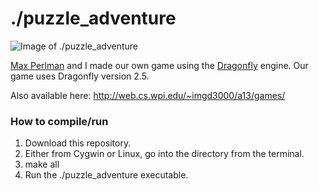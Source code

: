 ./puzzle_adventure
=======

![Image of ./puzzle_adventure](http://web.cs.wpi.edu/~imgd3000/a13/games/puzzle/icon.png)

[Max Perlman](http://maxperlman.com/) and I made our own game using the [Dragonfly](http://dragonfly.wpi.edu/engine/index.html) engine.
Our game uses Dragonfly version 2.5.

Also available here: http://web.cs.wpi.edu/~imgd3000/a13/games/


### How to compile/run
1. Download this repository.
2. Either from Cygwin or Linux, go into the directory from the terminal.
3. make all
4. Run the ./puzzle_adventure executable.



